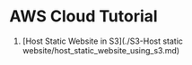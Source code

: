 # AWS Cloud Tutorial

1. [Host Static Website in S3](./S3-Host static website/host_static_website_using_s3.md)
